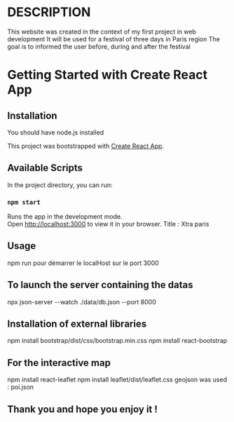 

# DESCRIPTION #
This website was created in the context of my first project in web development
It will be used for a festival of three days in Paris region
The goal is to informed the user before, during and after the festival

# Getting Started with Create React App

## Installation

You should have node.js installed

This project was bootstrapped with [Create React App](https://github.com/facebook/create-react-app).

## Available Scripts

In the project directory, you can run:

### `npm start`

Runs the app in the development mode.\
Open [http://localhost:3000](http://localhost:3000) to view it in your browser.
Title : Xtra paris

## Usage
npm run pour démarrer le localHost sur le port 3000

## To launch the server containing the datas
npx json-server --watch ./data/db.json --port 8000

## Installation of external libraries
npm install bootstrap/dist/css/bootstrap.min.css
npm install react-bootstrap

##  For the interactive map
npm install react-leaflet
npm install leaflet/dist/leaflet.css
geojson was used : poi.json

## Thank you and hope you enjoy it !
